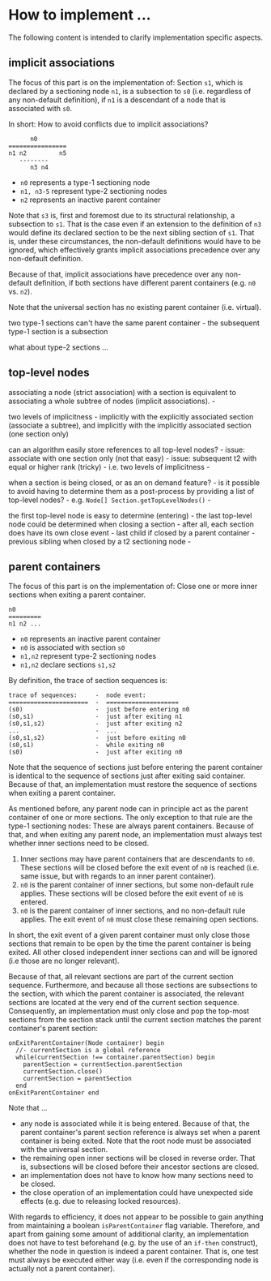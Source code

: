 
<!-- ======================================================================= -->
# How to implement ...

The following content is intended to clarify implementation specific aspects.

<!-- ======================================================================= -->
## implicit associations

The focus of this part is on the implementation of:
Section `s1`, which is declared by a sectioning node `n1`, is a subsection to
`s0` (i.e. regardless of any non-default definition), if `n1` is a descendant
of a node that is associated with `s0`.

In short: How to avoid conflicts due to implicit associations?

```
      n0
================
n1 n2         n5
   --------
      n3 n4
```

* `n0` represents a type-1 sectioning node
* `n1, n3-5` represent type-2 sectioning nodes
* `n2` represents an inactive parent container

Note that `s3` is, first and foremost due to its structural relationship, a
subsection to `s1`. That is the case even if an extension to the definition of
`n3` would define its declared section to be the next sibling section of `s1`.
That is, under these circumstances, the non-default definitions would have to be
ignored, which effectively grants implicit associations precedence over any
non-default definition.

Because of that, implicit associations have precedence over any non-default
definition, if both sections have different parent containers (e.g. `n0` vs.
`n2`).

Note that the universal section has no existing parent container (i.e. virtual).

two type-1 sections can't have the same parent container -
the subsequent type-1 section is a subsection

what about type-2 sections ...

<!-- ======================================================================= -->
## top-level nodes

associating a node (strict association) with a section is equivalent to
associating a whole subtree of nodes (implicit associations). -

two levels of implicitness -
implicitly with the explicitly associated section (associate a subtree), and
implicitly with the implicitly associated section (one section only)

can an algorithm easily store references to all top-level nodes? -
issue: associate with one section only (not that easy) -
issue: subsequent t2 with equal or higher rank (tricky) -
i.e. two levels of implicitness -

when a section is being closed, or as an on demand feature? -
is it possible to avoid having to determine them as a post-process
by providing a list of top-level nodes? -
e.g. `Node[] Section.getTopLevelNodes()` -

the first top-level node is easy to determine (entering) -
the last top-level node could be determined when closing a section -
after all, each section does have its own close event -
last child if closed by a parent container -
previous sibling when closed by a t2 sectioning node -

<!-- ======================================================================= -->
## parent containers

The focus of this part is on the implementation of:
Close one or more inner sections when exiting a parent container.

```
n0
=========
n1 n2 ...
```

* `n0` represents an inactive parent container
* `n0` is associated with section `s0`
* `n1,n2` represent type-2 sectioning nodes
* `n1,n2` declare sections `s1,s2`

By definition, the trace of section sequences is:

```
trace of sequences:     -  node event:
======================  -  ====================
(s0)                    -  just before entering n0
(s0,s1)                 -  just after exiting n1
(s0,s1,s2)              -  just after exiting n2
...                     -  ...
(s0,s1,s2)              -  just before exiting n0
(s0,s1)                 -  while exiting n0
(s0)                    -  just after exiting n0
```

Note that the sequence of sections just before entering the parent container
is identical to the sequence of sections just after exiting said container.
Because of that, an implementation must restore the sequence of sections
when exiting a parent container.

As mentioned before, any parent node can in principle act as the parent
container of one or more sections. The only exception to that rule are the
type-1 sectioning nodes: These are always parent containers. Because of that,
and when exiting any parent node, an implementation must always test whether
inner sections need to be closed.

1. Inner sections may have parent containers that are descendants to `n0`.
   These sections will be closed before the exit event of `n0` is reached
   (i.e. same issue, but with regards to an inner parent container).
2. `n0` is the parent container of inner sections, but some non-default
   rule applies. These sections will be closed before the exit event of
   `n0` is entered.
3. `n0` is the parent container of inner sections, and no non-default rule
   applies. The exit event of `n0` must close these remaining open sections.

In short, the exit event of a given parent container must only close those
sections that remain to be open by the time the parent container is being
exited. All other closed independent inner sections can and will be ignored
(i.e those are no longer relevant).

Because of that, all relevant sections are part of the current section sequence.
Furthermore, and because all those sections are subsections to the section, with
which the parent container is associated, the relevant sections are located at
the very end of the current section sequence. Consequently, an implementation
must only close and pop the top-most sections from the section stack until the
current section matches the parent container's parent section:

```
onExitParentContainer(Node container) begin
  //- currentSection is a global reference
  while(currentSection !== container.parentSection) begin
    parentSection = currentSection.parentSection
    currentSection.close()
    currentSection = parentSection
  end
onExitParentContainer end
```

Note that ...

* any node is associated while it is being entered. Because of that, the
  parent container's parent section reference is always set when a parent
  container is being exited. Note that the root node must be associated
  with the universal section.
* the remaining open inner sections will be closed in reverse order. That
  is, subsections will be closed before their ancestor sections are closed.
* an implementation does not have to know how many sections need to be closed.
* the close operation of an implementation could have unexpected side effects
  (e.g. due to releasing locked resources).

With regards to efficiency, it does not appear to be possible to gain anything
from maintaining a boolean `isParentContainer` flag variable. Therefore, and
apart from gaining some amount of additional clarity, an implementation does
not have to test beforehand (e.g. by the use of an `if-then` construct),
whether the node in question is indeed a parent container. That is, one test
must always be executed either way (i.e. even if the corresponding node is
actually not a parent container).
